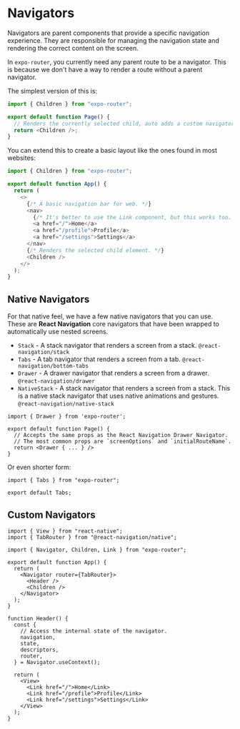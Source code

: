 # Navigators

Navigators are parent components that provide a specific navigation experience. They are responsible for managing the navigation state and rendering the correct content on the screen.

In `expo-router`, you currently need any parent route to be a navigator. This is because we don't have a way to render a route without a parent navigator.

The simplest version of this is:

```js
import { Children } from "expo-router";

export default function Page() {
  // Renders the currently selected child, auto adds a custom navigator if none exists.
  return <Children />;
}
```

You can extend this to create a basic layout like the ones found in most websites:

```js
import { Children } from "expo-router";

export default function App() {
  return (
    <>
      {/* A basic navigation bar for web. */}
      <nav>
        {/* It's better to use the Link component, but this works too. */}
        <a href="/">Home</a>
        <a href="/profile">Profile</a>
        <a href="/settings">Settings</a>
      </nav>
      {/* Renders the selected child element. */}
      <Children />
    </>
  );
}
```

## Native Navigators

For that native feel, we have a few native navigators that you can use. These are **React Navigation** core navigators that have been wrapped to automatically use nested screens.

- `Stack` - A stack navigator that renders a screen from a stack. `@react-navigation/stack`
- `Tabs` - A tab navigator that renders a screen from a tab. `@react-navigation/bottom-tabs`
- `Drawer` - A drawer navigator that renders a screen from a drawer. `@react-navigation/drawer`
- `NativeStack` - A stack navigator that renders a screen from a stack. This is a native stack navigator that uses native animations and gestures. `@react-navigation/native-stack`

```tsx
import { Drawer } from 'expo-router';

export default function Page() {
  // Accepts the same props as the React Navigation Drawer Navigator.
  // The most common props are `screenOptions` and `initialRouteName`.
  return <Drawer { ... } />
}
```

Or even shorter form:

```tsx
import { Tabs } from "expo-router";

export default Tabs;
```

## Custom Navigators

```tsx
import { View } from "react-native";
import { TabRouter } from "@react-navigation/native";

import { Navigator, Children, Link } from "expo-router";

export default function App() {
  return (
    <Navigator router={TabRouter}>
      <Header />
      <Children />
    </Navigator>
  );
}

function Header() {
  const {
    // Access the internal state of the navigator.
    navigation,
    state,
    descriptors,
    router,
  } = Navigator.useContext();

  return (
    <View>
      <Link href="/">Home</Link>
      <Link href="/profile">Profile</Link>
      <Link href="/settings">Settings</Link>
    </View>
  );
}
```
